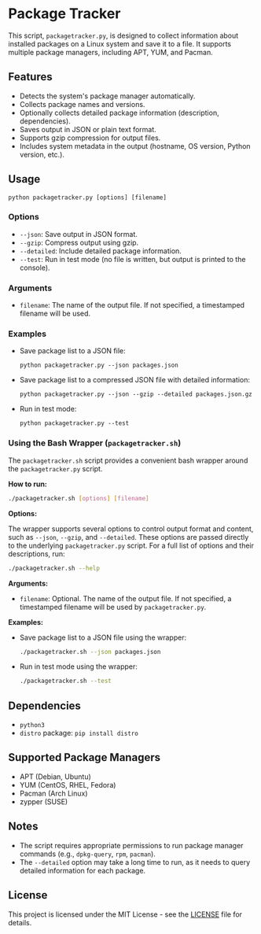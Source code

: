 # Package Tracker

This script, `packagetracker.py`, is designed to collect information about installed packages on a Linux system and save it to a file. It supports multiple package managers, including APT, YUM, and Pacman.

## Features

*   Detects the system's package manager automatically.
*   Collects package names and versions.
*   Optionally collects detailed package information (description, dependencies).
*   Saves output in JSON or plain text format.
*   Supports gzip compression for output files.
*   Includes system metadata in the output (hostname, OS version, Python version, etc.).

## Usage

```
python packagetracker.py [options] [filename]
```

### Options

*   `--json`: Save output in JSON format.
*   `--gzip`: Compress output using gzip.
*   `--detailed`: Include detailed package information.
*   `--test`: Run in test mode (no file is written, but output is printed to the console).

### Arguments

*   `filename`: The name of the output file. If not specified, a timestamped filename will be used.

### Examples

*   Save package list to a JSON file:

    ```
    python packagetracker.py --json packages.json
    ```

*   Save package list to a compressed JSON file with detailed information:

    ```
    python packagetracker.py --json --gzip --detailed packages.json.gz
    ```

*   Run in test mode:

    ```
    python packagetracker.py --test
    ```

### Using the Bash Wrapper (`packagetracker.sh`)

The `packagetracker.sh` script provides a convenient bash wrapper around the `packagetracker.py` script.

**How to run:**

```bash
./packagetracker.sh [options] [filename]
```

**Options:**

The wrapper supports several options to control output format and content, such as `--json`, `--gzip`, and `--detailed`. These options are passed directly to the underlying `packagetracker.py` script. For a full list of options and their descriptions, run:

```bash
./packagetracker.sh --help
```

**Arguments:**

*   `filename`: Optional. The name of the output file. If not specified, a timestamped filename will be used by `packagetracker.py`.

**Examples:**

*   Save package list to a JSON file using the wrapper:

    ```bash
    ./packagetracker.sh --json packages.json
    ```

*   Run in test mode using the wrapper:

    ```bash
    ./packagetracker.sh --test
    ```

## Dependencies

*   `python3`
*   `distro` package: `pip install distro`

## Supported Package Managers

*   APT (Debian, Ubuntu)
*   YUM (CentOS, RHEL, Fedora)
*   Pacman (Arch Linux)
*   zypper (SUSE)

## Notes

*   The script requires appropriate permissions to run package manager commands (e.g., `dpkg-query`, `rpm`, `pacman`).
*   The `--detailed` option may take a long time to run, as it needs to query detailed information for each package.

## License

This project is licensed under the MIT License - see the [LICENSE](LICENSE) file for details.
